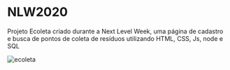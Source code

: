 # NLW2020
Projeto Ecoleta criado durante a Next Level Week, uma página de cadastro e busca de pontos de coleta de resíduos utilizando HTML, CSS, Js, node e SQL

![ecoleta](https://user-images.githubusercontent.com/13524043/84345248-467ec500-ab83-11ea-8fff-68adfce1e4b6.PNG)

